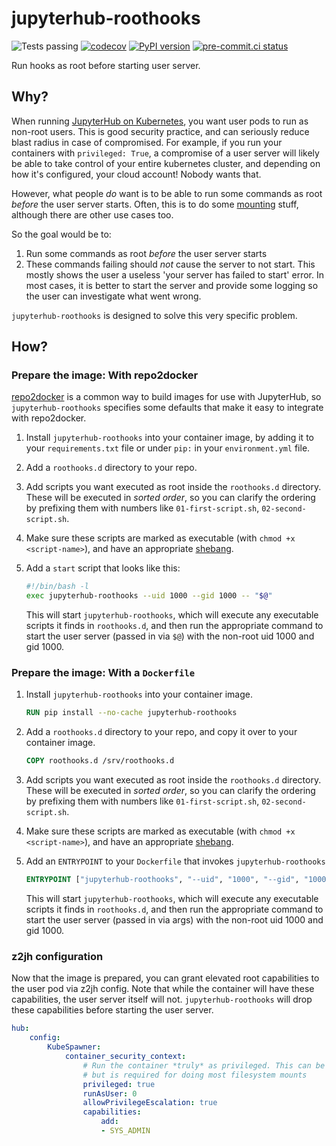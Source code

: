 # jupyterhub-roothooks

![Tests passing](https://github.com/yuvipanda/jupyterhub-roothooks/actions/workflows/unit-test.yaml/badge.svg)
[![codecov](https://codecov.io/gh/yuvipanda/jupyterhub-roothooks/branch/main/graph/badge.svg?token=DFIJ7NAR0W)](https://codecov.io/gh/yuvipanda/jupyterhub-roothooks)
[![PyPI version](https://badge.fury.io/py/jupyterhub-roothooks.svg)](https://badge.fury.io/py/jupyterhub-roothooks)
[![pre-commit.ci status](https://results.pre-commit.ci/badge/github/yuvipanda/jupyterhub-roothooks/main.svg)](https://results.pre-commit.ci/latest/github/yuvipanda/jupyterhub-roothooks/main)

Run hooks as root before starting user server.

## Why?

When running [JupyterHub on Kubernetes](https://z2jh.jupyter.org), you want user pods to
run as non-root users. This is good security practice, and can seriously reduce blast
radius in case of compromised. For example, if you run your containers with `privileged: True`,
a compromise of a user server will likely be able to take control of your entire kubernetes
cluster, and depending on how it's configured, your cloud account! Nobody wants that.

However, what people *do* want is to be able to run some commands as root *before* the
user server starts. Often, this is to do some [mounting](https://github.com/pangeo-data/pangeo/issues/190)
stuff, although there are other use cases too.

So the goal would be to:

1. Run some commands as root *before* the user server starts
2. These commands failing should *not* cause the server to not start. This mostly shows
   the user a useless 'your server has failed to start' error. In most cases, it is
   better to start the server and provide some logging so the user can investigate what
   went wrong.

`jupyterhub-roothooks` is designed to solve this very specific problem.

## How?

### Prepare the image: With repo2docker

[repo2docker](https://repo2docker.readthedocs.io) is a common way to build images for
use with JupyterHub, so `jupyterhub-roothooks` specifies some defaults that make it
easy to integrate with repo2docker.

1. Install `jupyterhub-roothooks` into your container image, by adding it to your `requirements.txt`
   file or under `pip:` in your `environment.yml` file.
2. Add a `roothooks.d` directory to your repo.
3. Add scripts you want executed as root inside the `roothooks.d` directory. These will
   be executed in *sorted order*, so you can clarify the ordering by prefixing them with
   numbers like `01-first-script.sh`, `02-second-script.sh`.
4. Make sure these scripts are marked as executable (with `chmod +x <script-name>`), and
   have an appropriate [shebang](https://en.wikipedia.org/wiki/Shebang_(Unix)).
5. Add a `start` script that looks like this:

   ```bash
   #!/bin/bash -l
   exec jupyterhub-roothooks --uid 1000 --gid 1000 -- "$@"
   ```

   This will start `jupyterhub-roothooks`, which will execute any executable scripts it
   finds in `roothooks.d`, and then run the appropriate command to start the user server
   (passed in via `$@`) with the non-root uid 1000 and gid 1000.

### Prepare the image: With a `Dockerfile`

1. Install `jupyterhub-roothooks` into your container image.

   ```Dockerfile
   RUN pip install --no-cache jupyterhub-roothooks
   ```

2. Add a `roothooks.d` directory to your repo, and copy it over to your container image.

   ```Dockerfile
   COPY roothooks.d /srv/roothooks.d
   ```

3. Add scripts you want executed as root inside the `roothooks.d` directory. These will
   be executed in *sorted order*, so you can clarify the ordering by prefixing them with
   numbers like `01-first-script.sh`, `02-second-script.sh`.

4. Make sure these scripts are marked as executable (with `chmod +x <script-name>`), and
   have an appropriate [shebang](https://en.wikipedia.org/wiki/Shebang_(Unix)).

5. Add an `ENTRYPOINT` to your `Dockerfile` that invokes `jupyterhub-roothooks`

   ```Dockerfile
   ENTRYPOINT ["jupyterhub-roothooks", "--uid", "1000", "--gid", "1000", "--hooks-dir", "/srv/roothooks.d", "--"]
   ```

   This will start `jupyterhub-roothooks`, which will execute any executable scripts it
   finds in `roothooks.d`, and then run the appropriate command to start the user server
   (passed in via args) with the non-root uid 1000 and gid 1000.

### z2jh configuration

Now that the image is prepared, you can grant elevated root capabilities to the user pod
via z2jh config. Note that while the container will have these capabilities, the user
server itself will not. `jupyterhub-roothooks` will drop these capabilities before starting
the user server.

```yaml
hub:
    config:
        KubeSpawner:
            container_security_context:
                # Run the container *truly* as privileged. This can be very dangerous,
                # but is required for doing most filesystem mounts
                privileged: true
                runAsUser: 0
                allowPrivilegeEscalation: true
                capabilities:
                    add:
                    - SYS_ADMIN
```
